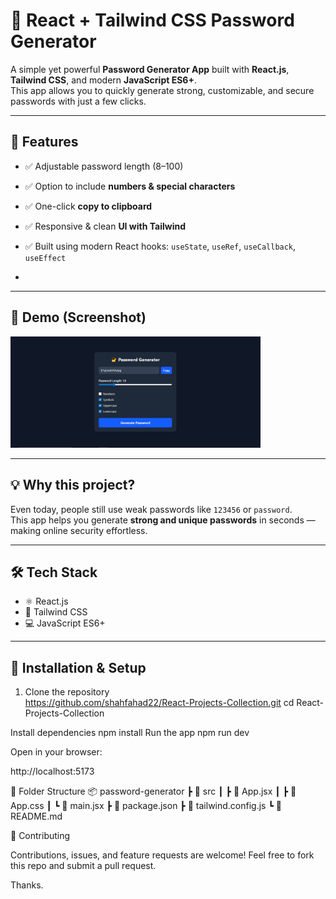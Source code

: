 # 🔐 React + Tailwind CSS Password Generator

A simple yet powerful **Password Generator App** built with **React.js**, **Tailwind CSS**, and modern **JavaScript ES6+**.  
This app allows you to quickly generate strong, customizable, and secure passwords with just a few clicks.  

---

## 🚀 Features

- ✅ Adjustable password length (8–100)  
- ✅ Option to include **numbers & special characters**  
- ✅ One-click **copy to clipboard**  
- ✅ Responsive & clean **UI with Tailwind**  
- ✅ Built using modern React hooks: `useState`, `useRef`, `useCallback`, `useEffect`

- 

---

## 📸 Demo (Screenshot)

<img src="https://github.com/shahfahad22/React-Projects-Collection/blob/7425342605830bf892b9e74489f72e33c37b254e/06-Password%20Generator/src/assets/pswd.png?raw=true" alt="Password Generator" width="400"/>

  

---

## 💡 Why this project?

Even today, people still use weak passwords like `123456` or `password`.  
This app helps you generate **strong and unique passwords** in seconds — making online security effortless.  

---

## 🛠️ Tech Stack

- ⚛️ React.js  
- 🎨 Tailwind CSS  
- 💻 JavaScript ES6+  

---

## 📂 Installation & Setup

1. Clone the repository  
   https://github.com/shahfahad22/React-Projects-Collection.git
   cd React-Projects-Collection

Install dependencies
npm install
Run the app
npm run dev

Open in your browser:

http://localhost:5173

📌 Folder Structure
📦 password-generator
 ┣ 📂 src
 ┃ ┣ 📜 App.jsx
 ┃ ┣ 📜 App.css
 ┃ ┗ 📜 main.jsx
 ┣ 📜 package.json
 ┣ 📜 tailwind.config.js
 ┗ 📜 README.md

🤝 Contributing

Contributions, issues, and feature requests are welcome!
Feel free to fork this repo and submit a pull request.

Thanks.
